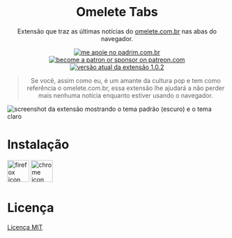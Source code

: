 <p align="center"><img src="https://i.imgur.com/PV6KECM.png" alt=""></p>
<h1 align="center">Omelete Tabs</h1>
<p align="center">Extensão que traz as últimas notícias do <a href="https://www.omelete.com.br">omelete.com.br</a> nas abas do navegador.</p>
<p align="center">
<a href="https://www.padrim.com.br/daltonmenezes"><img src="https://img.shields.io/badge/me%20apoie-padrim-yellow.svg" alt="me apoie no padrim.com.br" /></a>
<a href="https://www.patreon.com/daltonmenezes"><img src="https://img.shields.io/badge/me%20apoie-patreon-yellow.svg" alt="become a patron or sponsor on patreon.com" /></a>
<a href="https://github.com/daltonmenezes/omelete-tabs/releases"><img src="https://img.shields.io/badge/versão%20-1.0.2-orange.svg" alt="versão atual da extensão 1.0.2" /></a> 
</p>

<blockquote align="center"> Se você, assim como eu, é um amante da cultura pop e tem como referência o omelete.com.br, essa extensão lhe ajudará a não perder mais nenhuma notícia enquanto estiver usando o navegador. </blockquote>

<img src="https://i.imgur.com/fK6Fk6N.png" alt="screenshot da extensão mostrando o tema padrão (escuro) e o tema claro"/>

# Instalação
<a href="https://addons.mozilla.org/pt-BR/firefox/addon/omelete-tabs/"><img src="https://i.imgur.com/imhunnJ.png" alt="firefox icon" width="50"/></a>
<a href="https://github.com/daltonmenezes/omelete-tabs/blob/master/CHROME_INSTRUCOES.md"><img src="https://i.imgur.com/lMue0Hb.png" alt="chrome icon"  width="50"/></a>

# Licença
[Licença MIT](https://github.com/daltonmenezes/omelete-tabs/blob/master/LICENSE)
